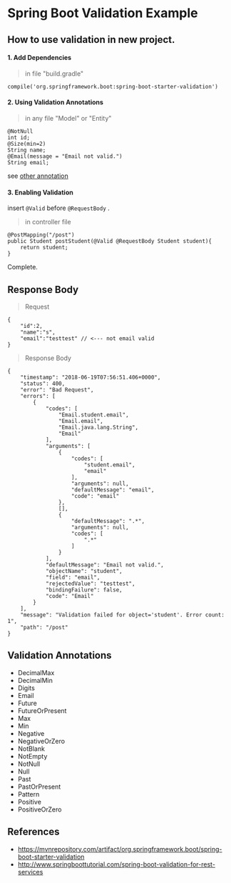 # Spring Boot Validation Example
## How to use validation in new project.
#### 1. Add Dependencies
>in file "build.gradle"
```
compile('org.springframework.boot:spring-boot-starter-validation')
```
#### 2. Using Validation Annotations
>in any file "Model" or "Entity"
```
@NotNull
int id;
@Size(min=2)
String name;
@Email(message = "Email not valid.")
String email;
```
see [other annotation](#validation-annotations)
#### 3. Enabling Validation
insert `@Valid` before `@RequestBody` .
>in controller file
```
@PostMapping("/post")
public Student postStudent(@Valid @RequestBody Student student){
    return student;
}
```
Complete.
## Response Body
>Request
``` 
{
	"id":2,
	"name":"s",
	"email":"testtest" // <--- not email valid
}
```
>Response Body
``` 
{
    "timestamp": "2018-06-19T07:56:51.406+0000",
    "status": 400,
    "error": "Bad Request",
    "errors": [
        {
            "codes": [
                "Email.student.email",
                "Email.email",
                "Email.java.lang.String",
                "Email"
            ],
            "arguments": [
                {
                    "codes": [
                        "student.email",
                        "email"
                    ],
                    "arguments": null,
                    "defaultMessage": "email",
                    "code": "email"
                },
                [],
                {
                    "defaultMessage": ".*",
                    "arguments": null,
                    "codes": [
                        ".*"
                    ]
                }
            ],
            "defaultMessage": "Email not valid.",
            "objectName": "student",
            "field": "email",
            "rejectedValue": "testtest",
            "bindingFailure": false,
            "code": "Email"
        }
    ],
    "message": "Validation failed for object='student'. Error count: 1",
    "path": "/post"
}
```

## Validation Annotations
- DecimalMax
- DecimalMin
- Digits
- Email
- Future
- FutureOrPresent
- Max
- Min
- Negative
- NegativeOrZero
- NotBlank
- NotEmpty
- NotNull
- Null
- Past
- PastOrPresent
- Pattern
- Positive
- PositiveOrZero
## References
- https://mvnrepository.com/artifact/org.springframework.boot/spring-boot-starter-validation
- http://www.springboottutorial.com/spring-boot-validation-for-rest-services
